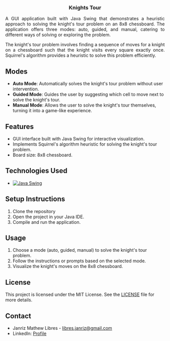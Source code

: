 <div align="center">
  <h3 align="center">Knights Tour</h3>

  <div align="justify">
    <p>
      A GUI application built with Java Swing that demonstrates a heuristic approach to solving the knight's tour problem on an 8x8 chessboard. The application offers three modes: auto, guided, and manual, catering to different ways of solving or exploring the problem.
    </p>
    <p>
      The knight's tour problem involves finding a sequence of moves for a knight on a chessboard such that the knight visits every square exactly once. Squirrel's algorithm provides a heuristic to solve this problem efficiently.
    </p>
  </div>
</div>

## Modes
- **Auto Mode**: Automatically solves the knight's tour problem without user intervention.
- **Guided Mode**: Guides the user by suggesting which cell to move next to solve the knight's tour.
- **Manual Mode**: Allows the user to solve the knight's tour themselves, turning it into a game-like experience.

## Features
- GUI interface built with Java Swing for interactive visualization.
- Implements Squirrel's algorithm heuristic for solving the knight's tour problem.
- Board size: 8x8 chessboard.

## Technologies Used
* [![Java Swing][Java-Swing-logo]][Java-Swing-url]

[Java-Swing-logo]: https://img.shields.io/badge/Java_Swing-007396?logo=java&logoColor=white
[Java-Swing-url]: https://docs.oracle.com/javase/8/docs/technotes/guides/swing/

## Setup Instructions
1. Clone the repository
2. Open the project in your Java IDE.
3. Compile and run the application.

## Usage
1. Choose a mode (auto, guided, manual) to solve the knight's tour problem.
2. Follow the instructions or prompts based on the selected mode.
3. Visualize the knight's moves on the 8x8 chessboard.

## License
This project is licensed under the MIT License. See the [LICENSE](LICENSE) file for more details.

## Contact
- Janriz Mathew Libres - [libres.janriz@gmail.com](mailto:libres.janriz@gmail.com)
- LinkedIn: [Profile](https://www.linkedin.com/in/janriz-mathew-libres-3a81bb228/)
